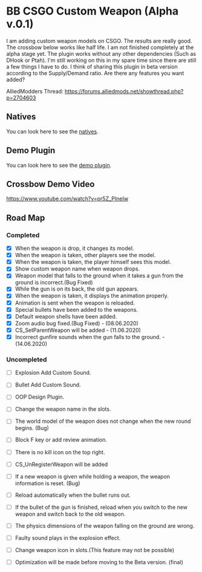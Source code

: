 # BB CSGO Custom Weapon (Alpha v.0.1)
I am adding custom weapon models on CSGO. The results are really good. The crossbow below works like half life. I am not finished completely at the alpha stage yet. The plugin works without any other dependencies (Such as DHook or Ptah). I'm still working on this in my spare time since there are still a few things I have to do. I think of sharing this plugin in beta version according to the Supply/Demand ratio. Are there any features you want added?

AlliedModders Thread: https://forums.alliedmods.net/showthread.php?p=2704603

## Natives
You can look here to see the [natives](https://github.com/ismail0234/BB-CS-GO-Custom-Weapons/blob/master/scripting/include/customweapons.inc).

## Demo Plugin
You can look here to see the [demo plugin](https://github.com/ismail0234/BB-CS-GO-Custom-Weapons/blob/master/scripting/weapon_crossbow.sp).

## Crossbow Demo Video

https://www.youtube.com/watch?v=pr5Z_PIneIw

## Road Map

### Completed
- [x] When the weapon is drop, it changes its model.
- [x] When the weapon is taken, other players see the model.
- [x] When the weapon is taken, the player himself sees this model.
- [x] Show custom weapon name when weapon drops.
- [x] Weapon model that falls to the ground when it takes a gun from the ground is incorrect.(Bug Fixed)
- [x] While the gun is on its back, the old gun appears.
- [x] When the weapon is taken, it displays the animation properly.
- [x] Animation is sent when the weapon is reloaded.
- [x] Special bullets have been added to the weapons.
- [x] Default weapon shells have been added.
- [x] Zoom audio bug fixed.(Bug Fixed) - (08.06.2020)
- [x] CS_SetParentWeapon will be added - (11.06.2020)
- [x] Incorrect gunfire sounds when the gun falls to the ground. - (14.06.2020)

### Uncompleted

- [ ] Explosion Add Custom Sound.
- [ ] Bullet Add Custom Sound.
- [ ] OOP Design Plugin.
- [ ] Change the weapon name in the slots.
- [ ] The world model of the weapon does not change when the new round begins. (Bug)
- [ ] Block F key or add review animation.
- [ ] There is no kill icon on the top right.
- [ ] CS_UnRegisterWeapon will be added
- [ ] If a new weapon is given while holding a weapon, the weapon information is reset. (Bug)
- [ ] Reload automatically when the bullet runs out.
- [ ] If the bullet of the gun is finished, reload when you switch to the new weapon and switch back to the old weapon.
- [ ] The physics dimensions of the weapon falling on the ground are wrong.
- [ ] Faulty sound plays in the explosion effect.
- [ ] Change weapon icon in slots.(This feature may not be possible)
- [ ] Optimization will be made before moving to the Beta version. (final)

